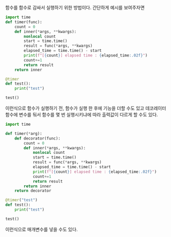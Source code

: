 
함수를 함수로 감싸서 실행하기 위한 방법이다.
간단하게 예시를 보여주자면

```python
import time
def timer(func):
	count = 0
	def inner(*args, **kwargs):
		nonlocal count
		start = time.time()
		result = func(*args, **kwargs)
		elapsed_time = time.time() - start
		print(f"[{count}] elapsed time : {elapsed_time:.02f}")
		count+=1
		return result
	return inner

@timer
def test():
	print("test")

test()
```

이런식으로 함수가 실행하기 전, 함수가 실행 한 후에 기능을 더할 수도 있고
데코레이터 함수에 변수를 둬서 함수를 몇 번 실행시키냐에 따라 출력값이 다르게 할 수도 있다.

```python
import time

def timer(*arg):
	def decorator(func):
		count = 0
		def inner(*args, **kwargs):
			nonlocal count
			start = time.time()
			result = func(*args, **kwargs)
			elapsed_time = time.time() - start
			print(f"[{count}] elapsed time : {elapsed_time:.02f}")
			count+=1
			return result
		return inner
	return decorator

@timer("test")
def test():
	print("test")

test()
```
이런식으로 매개변수를 넣을 수도 있다.
